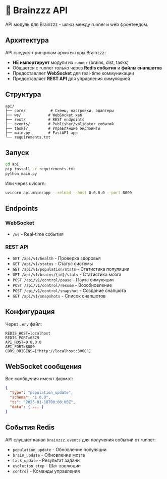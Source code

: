# 🧠 Brainzzz API

API модуль для Brainzzz - шлюз между runner и web фронтендом.

## Архитектура

API следует принципам архитектуры Brainzzz:

- **НЕ импортирует** модули из `runner` (brains, dist, tasks)
- Общается с runner только через **Redis события** и **файлы снапшотов**
- Предоставляет **WebSocket** для real-time коммуникации
- Предоставляет **REST API** для управления симуляцией

## Структура

```
api/
├── core/           # Схемы, настройки, адаптеры
├── ws/            # WebSocket хаб
├── rest/          # REST endpoints
├── events/        # Publisher/validator событий
├── tasks/         # Управляющие эндпоинты
├── main.py        # FastAPI app
└── requirements.txt
```

## Запуск

```bash
cd api
pip install -r requirements.txt
python main.py
```

Или через uvicorn:

```bash
uvicorn api.main:app --reload --host 0.0.0.0 --port 8000
```

## Endpoints

### WebSocket
- `/ws` - Real-time события

### REST API
- `GET /api/v1/health` - Проверка здоровья
- `GET /api/v1/status` - Статус системы
- `GET /api/v1/population/stats` - Статистика популяции
- `GET /api/v1/brains/{id}/stats` - Статистика мозга
- `POST /api/v1/control/pause` - Пауза симуляции
- `POST /api/v1/control/resume` - Возобновление
- `POST /api/v1/control/snapshot` - Создание снапшота
- `GET /api/v1/snapshots` - Список снапшотов

## Конфигурация

Через `.env` файл:

```env
REDIS_HOST=localhost
REDIS_PORT=6379
API_HOST=0.0.0.0
API_PORT=8000
CORS_ORIGINS=["http://localhost:3000"]
```

## WebSocket сообщения

Все сообщения имеют формат:

```json
{
  "type": "population_update",
  "schema": "1.0.0",
  "ts": "2025-01-18T00:00:00Z",
  "data": { ... }
}
```

## События Redis

API слушает канал `brainzzz.events` для получения событий от runner:

- `population_update` - Обновление популяции
- `brain_update` - Обновление мозга
- `task_update` - Результат задачи
- `evolution_step` - Шаг эволюции
- `control` - Команды управления
